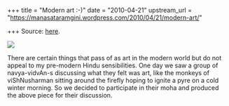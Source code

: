 +++
title = "Modern art :-)"
date = "2010-04-21"
upstream_url = "https://manasataramgini.wordpress.com/2010/04/21/modern-art/"

+++
Source: [here](https://manasataramgini.wordpress.com/2010/04/21/modern-art/).

[![](https://i2.wp.com/lh4.ggpht.com/_hjuA1bE0hBw/S8ph2Zao-1I/AAAAAAAABZc/gd_nh4_fQTY/s400/abstract001.png.jpg)](http://picasaweb.google.com/lh/photo/6Sln5qYDsNUYWGIoLv9Ztg?feat=embedwebsite)

There are certain things that pass of as art in the modern world but do
not appeal to my pre-modern Hindu sensibilities. One day we saw a group
of navya-vidvAn-s discussing what they felt was art, like the monkeys of
viShNusharman sitting around the firefly hoping to ignite a pyre on a
cold winter morning. So we decided to participate in their moha and
produced the above piece for their discussion.

